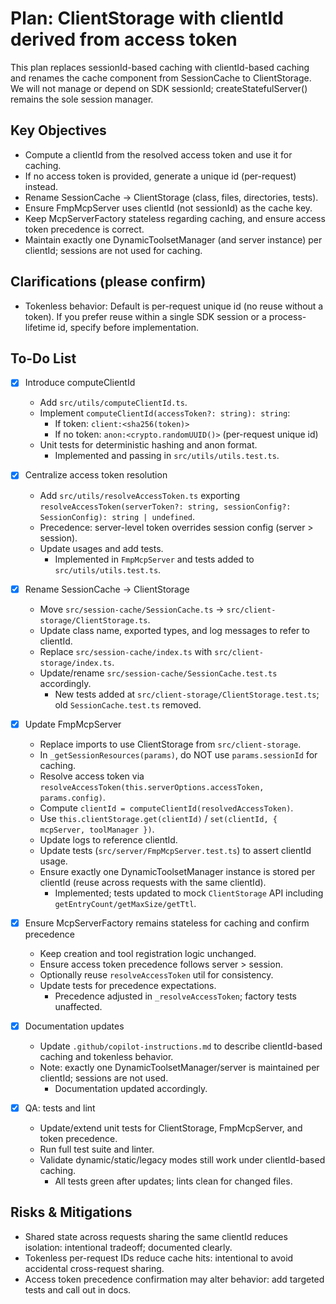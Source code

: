 # Plan: ClientStorage with clientId derived from access token

This plan replaces sessionId-based caching with clientId-based caching and renames the cache component from SessionCache to ClientStorage. We will not manage or depend on SDK sessionId; createStatefulServer() remains the sole session manager.

## Key Objectives

- Compute a clientId from the resolved access token and use it for caching.
- If no access token is provided, generate a unique id (per-request) instead.
- Rename SessionCache → ClientStorage (class, files, directories, tests).
- Ensure FmpMcpServer uses clientId (not sessionId) as the cache key.
- Keep McpServerFactory stateless regarding caching, and ensure access token precedence is correct.
 - Maintain exactly one DynamicToolsetManager (and server instance) per clientId; sessions are not used for caching.

## Clarifications (please confirm)

- Tokenless behavior: Default is per-request unique id (no reuse without a token). If you prefer reuse within a single SDK session or a process-lifetime id, specify before implementation.

## To-Do List

- [x] Introduce computeClientId
  - Add `src/utils/computeClientId.ts`.
  - Implement `computeClientId(accessToken?: string): string`:
    - If token: `client:<sha256(token)>`
    - If no token: `anon:<crypto.randomUUID()>` (per-request unique id)
  - Unit tests for deterministic hashing and anon format.
    - Implemented and passing in `src/utils/utils.test.ts`.

- [x] Centralize access token resolution
  - Add `src/utils/resolveAccessToken.ts` exporting `resolveAccessToken(serverToken?: string, sessionConfig?: SessionConfig): string | undefined`.
  - Precedence: server-level token overrides session config (server > session).
  - Update usages and add tests.
    - Implemented in `FmpMcpServer` and tests added to `src/utils/utils.test.ts`.

- [x] Rename SessionCache → ClientStorage
  - Move `src/session-cache/SessionCache.ts` → `src/client-storage/ClientStorage.ts`.
  - Update class name, exported types, and log messages to refer to clientId.
  - Replace `src/session-cache/index.ts` with `src/client-storage/index.ts`.
  - Update/rename `src/session-cache/SessionCache.test.ts` accordingly.
    - New tests added at `src/client-storage/ClientStorage.test.ts`; old `SessionCache.test.ts` removed.

- [x] Update FmpMcpServer
  - Replace imports to use ClientStorage from `src/client-storage`.
  - In `_getSessionResources(params)`, do NOT use `params.sessionId` for caching.
  - Resolve access token via `resolveAccessToken(this.serverOptions.accessToken, params.config)`.
  - Compute `clientId = computeClientId(resolvedAccessToken)`.
  - Use `this.clientStorage.get(clientId)` / `set(clientId, { mcpServer, toolManager })`.
  - Update logs to reference clientId.
  - Update tests (`src/server/FmpMcpServer.test.ts`) to assert clientId usage.
  - Ensure exactly one DynamicToolsetManager instance is stored per clientId (reuse across requests with the same clientId).
    - Implemented; tests updated to mock `ClientStorage` API including `getEntryCount/getMaxSize/getTtl`.

- [x] Ensure McpServerFactory remains stateless for caching and confirm precedence
  - Keep creation and tool registration logic unchanged.
  - Ensure access token precedence follows server > session.
  - Optionally reuse `resolveAccessToken` util for consistency.
  - Update tests for precedence expectations.
    - Precedence adjusted in `_resolveAccessToken`; factory tests unaffected.

- [x] Documentation updates
  - Update `.github/copilot-instructions.md` to describe clientId-based caching and tokenless behavior.
  - Note: exactly one DynamicToolsetManager/server is maintained per clientId; sessions are not used.
    - Documentation updated accordingly.

- [x] QA: tests and lint
  - Update/extend unit tests for ClientStorage, FmpMcpServer, and token precedence.
  - Run full test suite and linter.
  - Validate dynamic/static/legacy modes still work under clientId-based caching.
    - All tests green after updates; lints clean for changed files.

## Risks & Mitigations

- Shared state across requests sharing the same clientId reduces isolation: intentional tradeoff; documented clearly.
- Tokenless per-request IDs reduce cache hits: intentional to avoid accidental cross-request sharing.
- Access token precedence confirmation may alter behavior: add targeted tests and call out in docs.
